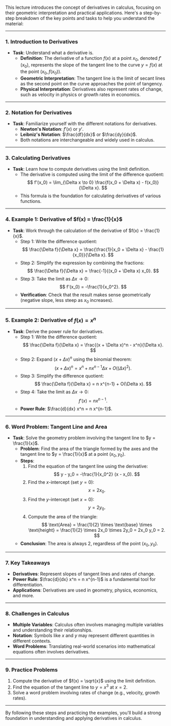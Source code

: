 This lecture introduces the concept of derivatives in calculus, focusing on their geometric interpretation and practical applications. Here's a step-by-step breakdown of the key points and tasks to help you understand the material:

---

### **1. Introduction to Derivatives**
- **Task**: Understand what a derivative is.
  - **Definition**: The derivative of a function $f(x)$ at a point $x_0$, denoted $f'(x_0)$, represents the slope of the tangent line to the curve $y = f(x)$ at the point $(x_0, f(x_0))$.
  - **Geometric Interpretation**: The tangent line is the limit of secant lines as the second point on the curve approaches the point of tangency.
  - **Physical Interpretation**: Derivatives also represent rates of change, such as velocity in physics or growth rates in economics.

---

### **2. Notation for Derivatives**
- **Task**: Familiarize yourself with the different notations for derivatives.
  - **Newton's Notation**: $f'(x)$ or $y'$.
  - **Leibniz's Notation**: $\frac{df}{dx}$ or $\frac{dy}{dx}$.
  - Both notations are interchangeable and widely used in calculus.

---

### **3. Calculating Derivatives**
- **Task**: Learn how to compute derivatives using the limit definition.
  - The derivative is computed using the limit of the difference quotient:
    $$
    f'(x_0) = \lim_{\Delta x \to 0} \frac{f(x_0 + \Delta x) - f(x_0)}{\Delta x}.
    $$
  - This formula is the foundation for calculating derivatives of various functions.

---

### **4. Example 1: Derivative of $f(x) = \frac{1}{x}$**
- **Task**: Work through the calculation of the derivative of $f(x) = \frac{1}{x}$.
  - Step 1: Write the difference quotient:
    $$
    \frac{\Delta f}{\Delta x} = \frac{\frac{1}{x_0 + \Delta x} - \frac{1}{x_0}}{\Delta x}.
    $$
  - Step 2: Simplify the expression by combining the fractions:
    $$
    \frac{\Delta f}{\Delta x} = \frac{-1}{(x_0 + \Delta x) x_0}.
    $$
  - Step 3: Take the limit as $\Delta x \to 0$:
    $$
    f'(x_0) = -\frac{1}{x_0^2}.
    $$
  - **Verification**: Check that the result makes sense geometrically (negative slope, less steep as $x_0$ increases).

---

### **5. Example 2: Derivative of $f(x) = x^n$**
- **Task**: Derive the power rule for derivatives.
  - Step 1: Write the difference quotient:
    $$
    \frac{\Delta f}{\Delta x} = \frac{(x + \Delta x)^n - x^n}{\Delta x}.
    $$
  - Step 2: Expand $(x + \Delta x)^n$ using the binomial theorem:
    $$
    (x + \Delta x)^n = x^n + n x^{n-1} \Delta x + O((\Delta x)^2).
    $$
  - Step 3: Simplify the difference quotient:
    $$
    \frac{\Delta f}{\Delta x} = n x^{n-1} + O(\Delta x).
    $$
  - Step 4: Take the limit as $\Delta x \to 0$:
    $$
    f'(x) = n x^{n-1}.
    $$
  - **Power Rule**: $\frac{d}{dx} x^n = n x^{n-1}$.

---

### **6. Word Problem: Tangent Line and Area**
- **Task**: Solve the geometry problem involving the tangent line to $y = \frac{1}{x}$.
  - **Problem**: Find the area of the triangle formed by the axes and the tangent line to $y = \frac{1}{x}$ at a point $(x_0, y_0)$.
  - **Steps**:
    1. Find the equation of the tangent line using the derivative:
       $$
       y - y_0 = -\frac{1}{x_0^2} (x - x_0).
       $$
    2. Find the $x$-intercept (set $y = 0$):
       $$
       x = 2x_0.
       $$
    3. Find the $y$-intercept (set $x = 0$):
       $$
       y = 2y_0.
       $$
    4. Compute the area of the triangle:
       $$
       \text{Area} = \frac{1}{2} \times \text{base} \times \text{height} = \frac{1}{2} \times 2x_0 \times 2y_0 = 2x_0 y_0 = 2.
       $$
  - **Conclusion**: The area is always 2, regardless of the point $(x_0, y_0)$.

---

### **7. Key Takeaways**
- **Derivatives**: Represent slopes of tangent lines and rates of change.
- **Power Rule**: $\frac{d}{dx} x^n = n x^{n-1}$ is a fundamental tool for differentiation.
- **Applications**: Derivatives are used in geometry, physics, economics, and more.

---

### **8. Challenges in Calculus**
- **Multiple Variables**: Calculus often involves managing multiple variables and understanding their relationships.
- **Notation**: Symbols like $x$ and $y$ may represent different quantities in different contexts.
- **Word Problems**: Translating real-world scenarios into mathematical equations often involves derivatives.

---

### **9. Practice Problems**
1. Compute the derivative of $f(x) = \sqrt{x}$ using the limit definition.
2. Find the equation of the tangent line to $y = x^3$ at $x = 2$.
3. Solve a word problem involving rates of change (e.g., velocity, growth rates).

---

By following these steps and practicing the examples, you'll build a strong foundation in understanding and applying derivatives in calculus.
